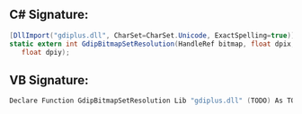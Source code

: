 
## C# Signature:
```cs
[DllImport("gdiplus.dll", CharSet=CharSet.Unicode, ExactSpelling=true)]
static extern int GdipBitmapSetResolution(HandleRef bitmap, float dpix,
   float dpiy);
```

## VB Signature:
```cs
Declare Function GdipBitmapSetResolution Lib "gdiplus.dll" (TODO) As TODO
```
